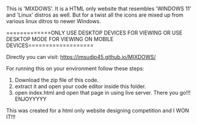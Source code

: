 This is 'MIXDOWS'. 
It is a HTML only website that resembles 'WINDOWS 11' and 'Linux' distros as well.
But for a twist all the icons are mixed up from various linux ditros to newer Windows.

=============ONLY USE DESKTOP DEVICES FOR VIEWING OR USE DESKTOP MODE FOR VIEWING ON MOBILE DEVICES===================

Directly you can visit: https://imsudip45.github.io/MIXDOWS/

For running this on your environment follow these steps:
1. Download the zip file of this code.
2. extract it and open your code editor inside this folder.
3. open index.html and open that page in using live server.
   There you go!!!
   ENJOYYYYY

This was created for a html only website designing competition and I WON IT!!!
